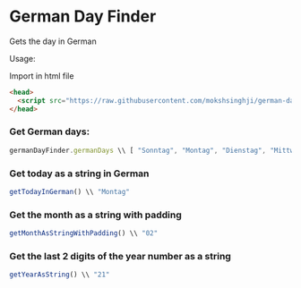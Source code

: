 # German Day Finder
Gets the day in German

Usage:

Import in html file

```html
<head>
  <script src="https://raw.githubusercontent.com/mokshsinghji/german-day-finder/main/index.js"></script>
</head>
```

### Get German days:
```js
germanDayFinder.germanDays \\ [ "Sonntag", "Montag", "Dienstag", "Mittwoch", "Donnerstag", "Freitag", "Samstag" ]
```

### Get today as a string in German
```js
getTodayInGerman() \\ "Montag"
```

### Get the month as a string with padding
```js
getMonthAsStringWithPadding() \\ "02"
```

### Get the last 2 digits of the year number as a string
```js
getYearAsString() \\ "21"
```
